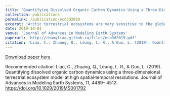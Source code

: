 ```yaml
---
title: "Quantifying Dissolved Organic Carbon Dynamics Using a Three‐Dimensional Terrestrial Ecosystem Model at High Spatial‐Temporal Resolutions"
collection: publications
permalink: /publication/eco3d2019
excerpt: 'Arctic terrestrial ecosystems are very sensitive to the global climate change due to the large storage of soil organic carbon and the presence of snow, glacier, and permafrost, which respond directly to near surface air temperature that has warmed in the Arctic by almost twice as much as the global average. These ecosystems play a significant role in affecting regional and global carbon cycling, which have been traditionally quantified using biogeochemical models that have not explicitly considered the loss of carbon due to lateral flow of water from land to aquatic ecosystems. Building upon an extant spatially distributed hydrological model and a process‐based biogeochemical model, we have developed a three‐dimensional terrestrial ecosystem model to elucidate how lateral water flow has impacted the regional dissolved organic carbon (DOC) dynamics in the Tanana Flats Basin in central Alaska. The model explicitly simulates the production, consumption, and transport of DOC. Both in situ observational data and remote sensing‐based products were used to calibrate and validate the model. Our simulations show that (1) plant litter DOC leaching exerts significant controls on soil DOC concentration during precipitation and snowmelt events, (2) lateral transport plays an important role in affecting regional DOC dynamics, and (3) DOC export to the Tanana River is approximately 9.6 × 106 kg C year−1. This study provides a modeling framework to adequately quantify the Arctic land ecosystem carbon budget by considering the lateral transport of carbon affected by permafrost degradation. The quantification of the lateral carbon fluxes will also improve future carbon cycle modeling for Arctic aquatic ecosystems.'
date: 2019-10-01
venue: 'Journal of Advances in Modeling Earth Systems'
paperurl: 'http://changliao.github.io/files/eco3d2019.pdf'
citation: 'Liao, C., Zhuang, Q., Leung, L. R., & Guo, L. (2019). Quantifying dissolved organic carbon dynamics using a three‐dimensional terrestrial ecosystem model at high spatial‐temporal resolutions. Journal of Advances in Modeling Earth Systems, 11, 4489– 4512. https://doi.org/10.1029/2019MS001792'
---
```



[Download paper here](http://changliao.github.io/files/eco3d2019.pdf)

Recommended citation: Liao, C., Zhuang, Q., Leung, L. R., & Guo, L. (2019). Quantifying dissolved organic carbon dynamics using a three‐dimensional terrestrial ecosystem model at high spatial‐temporal resolutions. Journal of Advances in Modeling Earth Systems, 11, 4489– 4512. https://doi.org/10.1029/2019MS001792